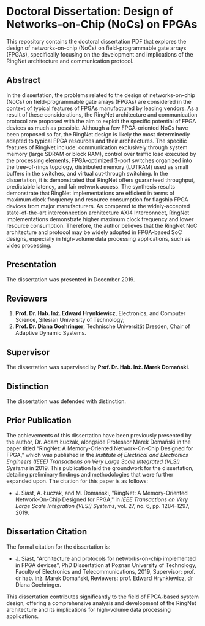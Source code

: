 # Doctoral Dissertation: Design of Networks-on-Chip (NoCs) on FPGAs

This repository contains the doctoral dissertation PDF that explores the design of networks-on-chip (NoCs) on field-programmable gate arrays (FPGAs), specifically focusing on the development and implications of the RingNet architecture and communication protocol.

## Abstract

In the dissertation, the problems related to the design of networks-on-chip (NoCs) on field-programmable gate arrays (FPGAs) are considered in the context of typical features of FPGAs manufactured by leading vendors. As a result of these considerations, the RingNet architecture and communication protocol are proposed with the aim to exploit the specific potential of FPGA devices as much as possible. Although a few FPGA-oriented NoCs have been proposed so far, the RingNet design is likely the most determinedly adapted to typical FPGA resources and their architectures. The specific features of RingNet include: communication exclusively through system memory (large SDRAM or block RAM), control over traffic load executed by the processing elements, FPGA-optimized 3-port switches organized into the tree-of-rings topology, distributed memory (LUTRAM) used as small buffers in the switches, and virtual cut-through switching. In the dissertation, it is demonstrated that RingNet offers guaranteed throughput, predictable latency, and fair network access. The synthesis results demonstrate that RingNet implementations are efficient in terms of maximum clock frequency and resource consumption for flagship FPGA devices from major manufacturers. As compared to the widely-accepted state-of-the-art interconnection architecture AXI4 Interconnect, RingNet implementations demonstrate higher maximum clock frequency and lower resource consumption. Therefore, the author believes that the RingNet NoC architecture and protocol may be widely adopted in FPGA-based SoC designs, especially in high-volume data processing applications, such as video processing.

## Presentation

The dissertation was presented in December 2019.

## Reviewers

1. **Prof. Dr. Hab. Inż. Edward Hrynkiewicz**, Electronics, and Computer Science, Silesian University of Technology;
2. **Prof. Dr. Diana Goehringer**, Technische Universität Dresden, Chair of Adaptive Dynamic Systems.

## Supervisor

The dissertation was supervised by **Prof. Dr. Hab. Inż. Marek Domański**.

## Distinction

The dissertation was defended with distinction.

## Prior Publication

The achievements of this dissertation have been previously presented by the author, Dr. Adam Łuczak, alongside Professor Marek Domański in the paper titled “RingNet: A Memory-Oriented Network-On-Chip Designed for FPGA,” which was published in the *Institute of Electrical and Electronics Engineers (IEEE) Transactions on Very Large Scale Integrated (VLSI) Systems* in 2019. This publication laid the groundwork for the dissertation, detailing preliminary findings and methodologies that were further expanded upon. The citation for this paper is as follows:

- J. Siast, A. Łuczak, and M. Domański, "RingNet: A Memory-Oriented Network-On-Chip Designed for FPGA," in *IEEE Transactions on Very Large Scale Integration (VLSI) Systems*, vol. 27, no. 6, pp. 1284-1297, 2019.

## Dissertation Citation

The formal citation for the dissertation is:

- J. Siast, “Architecture and protocols for networks-on-chip implemented in FPGA devices”, PhD Dissertation at Poznan University of Technology, Faculty of Electronics and Telecommunications, 2019, Supervisor: prof. dr hab. inż. Marek Domański, Reviewers: prof. Edward Hrynkiewicz, dr Diana Goehringer.


This dissertation contributes significantly to the field of FPGA-based system design, offering a comprehensive analysis and development of the RingNet architecture and its implications for high-volume data processing applications.
